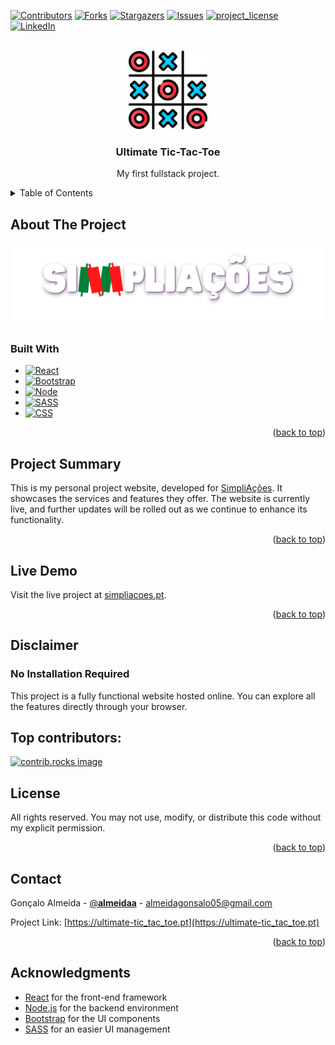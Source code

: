 <a id="readme-top"></a>

[![Contributors][contributors-shield]][contributors-url]
[![Forks][forks-shield]][forks-url]
[![Stargazers][stars-shield]][stars-url]
[![Issues][issues-shield]][issues-url]
[![project_license][license-shield]][license-url]
[![LinkedIn][linkedin-shield]][linkedin-url]



<!-- PROJECT LOGO -->
<br />
<div align="center">
  <a href="https://github.com/GAlmeida150815/ultimate-tic_tac_toe">
    <img src="images_readme/logo.png" alt="Logo" width="126" height="126">
  </a>

<h3 align="center">Ultimate Tic-Tac-Toe</h3>

  <p align="center">
    My first fullstack project.
    <!--<br />
    <a href="https://github.com/GAlmeida150815/ultimate-tic_tac_toe"><strong>Explore the docs »</strong></a>
    <br />
    <br />
    <a href="https://github.com/GAlmeida150815/ultimate-tic_tac_toe">View Demo</a>
    &middot;
    <a href="https://github.com/GAlmeida150815/ultimate-tic_tac_toe/issues/new?labels=bug&template=bug-report---.md">Report Bug</a>
    &middot;
    <a href="https://github.com/GAlmeida150815/ultimate-tic_tac_toe/issues/new?labels=enhancement&template=feature-request---.md">Request Feature</a>-->
  </p>
</div>



<!-- TABLE OF CONTENTS -->
<details>
  <summary>Table of Contents</summary>
  <ol>
    <li>
      <a href="#about-the-project">About The Project</a>
      <ul>
        <li><a href="#built-with">Built With</a></li>
        <li><a href="#project-summary">Project Summary</a></li>
        <li><a href="#live-demo">Live Demo</a></li>
        <li><a href="#disclaimer">Disclaimer</a></li>
      </ul>
    </li>
    <li><a href="#license">License</a></li>
    <li><a href="#contact">Contact</a></li>
  </ol>
</details>



<!-- ABOUT THE PROJECT -->
## About The Project

[![Banner][project-banner]](https://ultimate-tic_tac_toe.pt)

### Built With

* [![React][React.js]][React-url]
* [![Bootstrap][Bootstrap.com]][Bootstrap-url]
* [![Node][Node.js]][Node-url]
* [![SASS][SASS.com]][SASS-url]
* [![CSS][CSS.com]][CSS-url]

<p align="right">(<a href="#readme-top">back to top</a>)</p>



<!-- Project Summary -->
## Project Summary

This is my personal project website, developed for [SimpliAções](https://www.instagram.com/ultimate-tic_tac_toe/). It showcases the services and features they offer. The website is currently live, and further updates will be rolled out as we continue to enhance its functionality.

<p align="right">(<a href="#readme-top">back to top</a>)</p>

<!-- Live Demo -->
## Live Demo

Visit the live project at [simpliacoes.pt](https://ultimate-tic_tac_toe.pt).

<p align="right">(<a href="#readme-top">back to top</a>)</p>

<!-- Disclaimer -->
## Disclaimer
### No Installation Required

This project is a fully functional website hosted online. You can explore all the features directly through your browser.



<!-- CONTRIBUTING -->
## Top contributors:

<a href="https://github.com/GAlmeida150815/ultimate-tic_tac_toe/graphs/contributors">
  <img src="https://contrib.rocks/image?repo=GAlmeida150815/ultimate-tic_tac_toe" alt="contrib.rocks image" />
</a>



<!-- LICENSE -->
## License

All rights reserved. You may not use, modify, or distribute this code without my explicit permission.

<p align="right">(<a href="#readme-top">back to top</a>)</p>



<!-- CONTACT -->
## Contact

Gonçalo Almeida - [@__almeidaa__](https://twitter.com/__almeidaa__) - almeidagonsalo05@gmail.com

Project Link: [https://ultimate-tic_tac_toe.pt](https://ultimate-tic_tac_toe.pt)

<p align="right">(<a href="#readme-top">back to top</a>)</p>

<!-- ACKNOWLEDGMENTS -->
## Acknowledgments
- [React](https://reactjs.org/) for the front-end framework
- [Node.js](https://nodejs.org/) for the backend environment
- [Bootstrap](https://getbootstrap.com/) for the UI components
- [SASS](https://sass-lang.com) for an easier UI management


<!-- MARKDOWN LINKS & IMAGES -->
<!-- https://www.markdownguide.org/basic-syntax/#reference-style-links -->
[contributors-shield]: https://img.shields.io/github/contributors/GAlmeida150815/ultimate-tic_tac_toe.svg?style=for-the-badge
[contributors-url]: https://github.com/GAlmeida150815/ultimate-tic_tac_toe/graphs/contributors
[forks-shield]: https://img.shields.io/github/forks/GAlmeida150815/ultimate-tic_tac_toe.svg?style=for-the-badge
[forks-url]: https://github.com/GAlmeida150815/ultimate-tic_tac_toe/network/members
[stars-shield]: https://img.shields.io/github/stars/GAlmeida150815/ultimate-tic_tac_toe.svg?style=for-the-badge
[stars-url]: https://github.com/GAlmeida150815/ultimate-tic_tac_toe/stargazers
[issues-shield]: https://img.shields.io/github/issues/GAlmeida150815/ultimate-tic_tac_toe.svg?style=for-the-badge
[issues-url]: https://github.com/GAlmeida150815/ultimate-tic_tac_toe/issues
[license-shield]: https://img.shields.io/github/license/GAlmeida150815/ultimate-tic_tac_toe.svg?style=for-the-badge
[license-url]: https://github.com/GAlmeida150815/ultimate-tic_tac_toe/blob/master/LICENSE.txt
[linkedin-shield]: https://img.shields.io/badge/-LinkedIn-black.svg?style=for-the-badge&logo=linkedin&colorB=555
[linkedin-url]: https://linkedin.com/in/goncaloafalmeida

[project-banner]: images_readme/banner.png


<!-- JavaScript -->
[JavaScript]: https://img.shields.io/badge/JavaScript-20232A?style=for-the-badge&logo=javascript&logoColor=%23F7DF1E
[JavaScript-url]: https://developer.mozilla.org/pt-BR/docs/Web/JavaScript/
<!-- React -->
[React.js]: https://img.shields.io/badge/React-20232A?style=for-the-badge&logo=react&logoColor=61DAFB
[React-url]: https://reactjs.org/
<!-- Bootstrap -->
[Bootstrap.com]: https://img.shields.io/badge/Bootstrap-563D7C?style=for-the-badge&logo=bootstrap&logoColor=white
[Bootstrap-url]: https://getbootstrap.com
<!-- Node -->
[Node.js]: https://img.shields.io/badge/Node.js-20232A?style=for-the-badge&logo=nodedotjs&logoColor=%235FA04E
[Node-url]: https://nodejs.org/en
<!-- SASS -->
[SASS.com]: https://img.shields.io/badge/SASS-20232A?style=for-the-badge&logo=sass&logoColor=%23CC6699
[SASS-url]: https://sass-lang.com
<!-- CSS -->
[CSS.com]: https://img.shields.io/badge/CSS-20232A?style=for-the-badge&logo=css&logoColor=%23663399
[CSS-url]: https://www.w3schools.com/css/